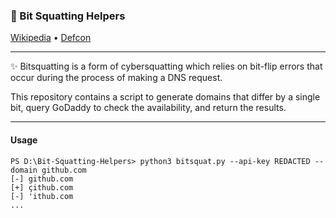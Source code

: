 
<h3>🐬 Bit Squatting Helpers</h3>
<p>
  <a href="https://en.wikipedia.org/wiki/Bitsquatting">Wikipedia</a> •
  <a href="https://www.youtube.com/watch?v=aT7mnSstKGs">Defcon</a>
</p>

---
✨ Bitsquatting is a form of cybersquatting which relies on bit-flip errors that occur during the process of making a DNS request.

This repository contains a script to generate domains that differ by a single bit, query GoDaddy to check the availability, and return the results.

---
<h4>Usage</h4>

```
PS D:\Bit-Squatting-Helpers> python3 bitsquat.py --api-key REDACTED --domain github.com
[-] github.com
[+] çithub.com
[-] 'ithub.com
...
```
